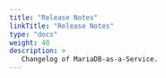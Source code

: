 ```yaml
---
title: "Release Notes"
linkTitle: "Release Notes"
type: "docs"
weight: 40
description: >
   Changelog of MariaDB-as-a-Service.
---
```

